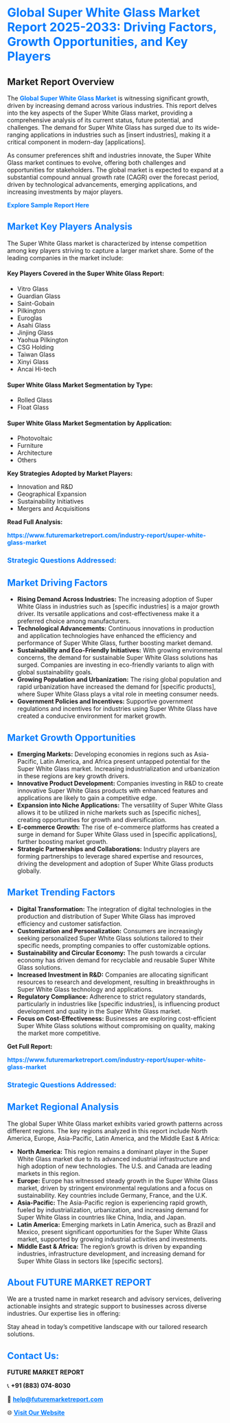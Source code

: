 <h1 style="color: #007BFF;">Global Super White Glass Market Report 2025-2033: Driving Factors, Growth Opportunities, and Key Players</h1>

<section id="overview">
<h2>Market Report Overview</h2>
<p>The <a href="https://www.futuremarketreport.com/industry-report/super-white-glass-market" style="color: #007BFF; text-decoration: none;"><strong>Global Super White Glass Market</strong></a> is witnessing significant growth, driven by increasing demand across various industries. This report delves into the key aspects of the Super White Glass market, providing a comprehensive analysis of its current status, future potential, and challenges. The demand for Super White Glass has surged due to its wide-ranging applications in industries such as [insert industries], making it a critical component in modern-day [applications].</p>
<p>As consumer preferences shift and industries innovate, the Super White Glass market continues to evolve, offering both challenges and opportunities for stakeholders. The global market is expected to expand at a substantial compound annual growth rate (CAGR) over the forecast period, driven by technological advancements, emerging applications, and increasing investments by major players.</p>
</section>

<section id="overview">
<p><a href="https://www.futuremarketreport.com/request-sample/reportId=41857" style="color: #007BFF; text-decoration: none;"><strong>Explore Sample Report Here</strong></a></p>
</section>

<section id="key-players">
<h2 style="color: #007BFF;">Market Key Players Analysis</h2>
<p>The Super White Glass market is characterized by intense competition among key players striving to capture a larger market share. Some of the leading companies in the market include:</p>
<h4>Key Players Covered in the Super White Glass Report:</h4>
<ul><li>Vitro Glass</li><li>Guardian Glass</li><li>Saint-Gobain</li><li>Pilkington</li><li>Euroglas</li><li>Asahi Glass</li><li>Jinjing Glass</li><li>Yaohua Pilkington</li><li>CSG Holding</li><li>Taiwan Glass</li><li>Xinyi Glass</li><li>Ancai Hi-tech</li></ul>
<h4>Super White Glass Market Segmentation by Type:</h4>
<ul><li>Rolled Glass</li><li>Float Glass</li></ul>

<h4>Super White Glass Market Segmentation by Application:</h4>
<ul><li>Photovoltaic</li><li>Furniture</li><li>Architecture</li><li>Others</li></ul>
<p><strong>Key Strategies Adopted by Market Players:</strong></p>
<ul>
<li>Innovation and R&D</li>
<li>Geographical Expansion</li>
<li>Sustainability Initiatives</li>
<li>Mergers and Acquisitions</li>
</ul>
</section>

<section>
<p><strong>Read Full Analysis: </strong></p><a href="https://www.futuremarketreport.com/industry-report/super-white-glass-market" style="color: #007BFF; text-decoration: none;"><strong>https://www.futuremarketreport.com/industry-report/super-white-glass-market</strong></a>
<h3 style="color: #007BFF;">Strategic Questions Addressed:</h3>
</section>

<section id="driving-factors">
<h2 style="color: #007BFF;">Market Driving Factors</h2>
<ul>
<li><strong>Rising Demand Across Industries:</strong> The increasing adoption of Super White Glass in industries such as [specific industries] is a major growth driver. Its versatile applications and cost-effectiveness make it a preferred choice among manufacturers.</li>
<li><strong>Technological Advancements:</strong> Continuous innovations in production and application technologies have enhanced the efficiency and performance of Super White Glass, further boosting market demand.</li>
<li><strong>Sustainability and Eco-Friendly Initiatives:</strong> With growing environmental concerns, the demand for sustainable Super White Glass solutions has surged. Companies are investing in eco-friendly variants to align with global sustainability goals.</li>
<li><strong>Growing Population and Urbanization:</strong> The rising global population and rapid urbanization have increased the demand for [specific products], where Super White Glass plays a vital role in meeting consumer needs.</li>
<li><strong>Government Policies and Incentives:</strong> Supportive government regulations and incentives for industries using Super White Glass have created a conducive environment for market growth.</li>
</ul>
</section>

<section id="growth-opportunities">
<h2 style="color: #007BFF;">Market Growth Opportunities</h2>
<ul>
<li><strong>Emerging Markets:</strong> Developing economies in regions such as Asia-Pacific, Latin America, and Africa present untapped potential for the Super White Glass market. Increasing industrialization and urbanization in these regions are key growth drivers.</li>
<li><strong>Innovative Product Development:</strong> Companies investing in R&D to create innovative Super White Glass products with enhanced features and applications are likely to gain a competitive edge.</li>
<li><strong>Expansion into Niche Applications:</strong> The versatility of Super White Glass allows it to be utilized in niche markets such as [specific niches], creating opportunities for growth and diversification.</li>
<li><strong>E-commerce Growth:</strong> The rise of e-commerce platforms has created a surge in demand for Super White Glass used in [specific applications], further boosting market growth.</li>
<li><strong>Strategic Partnerships and Collaborations:</strong> Industry players are forming partnerships to leverage shared expertise and resources, driving the development and adoption of Super White Glass products globally.</li>
</ul>
</section>

<section id="trending-factors">
<h2 style="color: #007BFF;">Market Trending Factors</h2>
<ul>
<li><strong>Digital Transformation:</strong> The integration of digital technologies in the production and distribution of Super White Glass has improved efficiency and customer satisfaction.</li>
<li><strong>Customization and Personalization:</strong> Consumers are increasingly seeking personalized Super White Glass solutions tailored to their specific needs, prompting companies to offer customizable options.</li>
<li><strong>Sustainability and Circular Economy:</strong> The push towards a circular economy has driven demand for recyclable and reusable Super White Glass solutions.</li>
<li><strong>Increased Investment in R&D:</strong> Companies are allocating significant resources to research and development, resulting in breakthroughs in Super White Glass technology and applications.</li>
<li><strong>Regulatory Compliance:</strong> Adherence to strict regulatory standards, particularly in industries like [specific industries], is influencing product development and quality in the Super White Glass market.</li>
<li><strong>Focus on Cost-Effectiveness:</strong> Businesses are exploring cost-efficient Super White Glass solutions without compromising on quality, making the market more competitive.</li>
</ul>
</section>

<section>
<p><strong>Get Full Report: </strong></p><a href="https://www.futuremarketreport.com/industry-report/super-white-glass-market" style="color: #007BFF; text-decoration: none;"><strong>https://www.futuremarketreport.com/industry-report/super-white-glass-market</strong></a>
<h3 style="color: #007BFF;">Strategic Questions Addressed:</h3>
</section>


<section id="regional-analysis">
<h2 style="color: #007BFF;">Market Regional Analysis</h2>
<p>The global Super White Glass market exhibits varied growth patterns across different regions. The key regions analyzed in this report include North America, Europe, Asia-Pacific, Latin America, and the Middle East & Africa:</p>
<ul>
<li><strong>North America:</strong> This region remains a dominant player in the Super White Glass market due to its advanced industrial infrastructure and high adoption of new technologies. The U.S. and Canada are leading markets in this region.</li>
<li><strong>Europe:</strong> Europe has witnessed steady growth in the Super White Glass market, driven by stringent environmental regulations and a focus on sustainability. Key countries include Germany, France, and the U.K.</li>
<li><strong>Asia-Pacific:</strong> The Asia-Pacific region is experiencing rapid growth, fueled by industrialization, urbanization, and increasing demand for Super White Glass in countries like China, India, and Japan.</li>
<li><strong>Latin America:</strong> Emerging markets in Latin America, such as Brazil and Mexico, present significant opportunities for the Super White Glass market, supported by growing industrial activities and investments.</li>
<li><strong>Middle East & Africa:</strong> The region’s growth is driven by expanding industries, infrastructure development, and increasing demand for Super White Glass in sectors like [specific sectors].</li>
</ul>
</section>

<footer>
<h2 style="color: #007BFF;">About FUTURE MARKET REPORT</h2>
<p>We are a trusted name in market research and advisory services, delivering actionable insights and strategic support to businesses across diverse industries. Our expertise lies in offering:</p>

<p>Stay ahead in today’s competitive landscape with our tailored research solutions.</p>

<h2 style="color: #007BFF;">Contact Us:</h2>
<p><strong>FUTURE MARKET REPORT</strong></p>
<p>📞 <strong>+91 (883) 074-8030</strong></p>
<p>📧 <strong><a href="mailto:help@futuremarketreport.com" style="color: #007BFF;">help@futuremarketreport.com</a></strong></p>
<p>🌐 <strong><a href="https://www.futuremarketreport.com/" style="color: #007BFF;">Visit Our Website</a></strong></p>
</footer>
